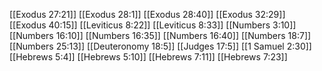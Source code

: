 [[Exodus 27:21]]
[[Exodus 28:1]]
[[Exodus 28:40]]
[[Exodus 32:29]]
[[Exodus 40:15]]
[[Leviticus 8:22]]
[[Leviticus 8:33]]
[[Numbers 3:10]]
[[Numbers 16:10]]
[[Numbers 16:35]]
[[Numbers 16:40]]
[[Numbers 18:7]]
[[Numbers 25:13]]
[[Deuteronomy 18:5]]
[[Judges 17:5]]
[[1 Samuel 2:30]]
[[Hebrews 5:4]]
[[Hebrews 5:10]]
[[Hebrews 7:11]]
[[Hebrews 7:23]]
